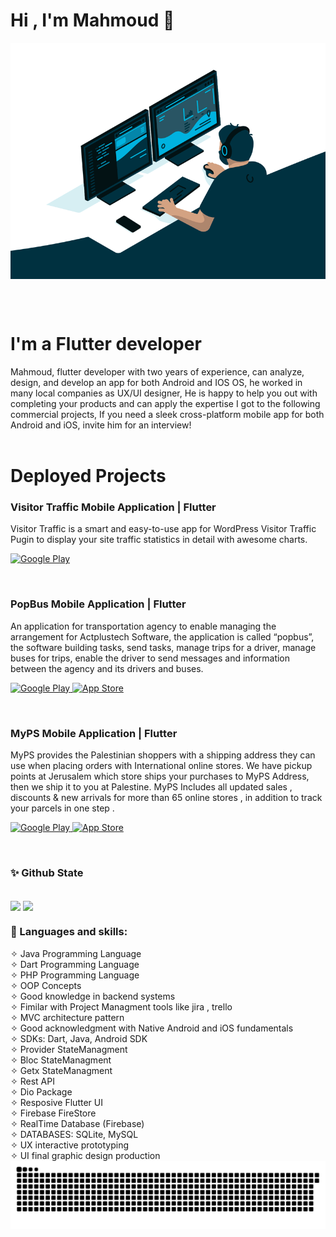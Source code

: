 # Hi , I'm Mahmoud 👋

<p><a target="_blank" rel="noopener noreferrer" href="https://user-images.githubusercontent.com/41232970/116540063-56fe7200-a8f2-11eb-83cb-a7537363da94.gif">
  <img align="center" src="https://raw.githubusercontent.com/jayeshmann/jayeshmann/main/code.gif" alt="Header" title="Header" style="max-width:100%;"></a></p>

<br/><br/>


# I'm a Flutter developer
Mahmoud, flutter developer with two years of experience, can analyze, design, and develop an app for both Android and IOS OS, he worked in many local companies as UX/UI designer,
He is happy to help you out with completing your products and can apply the expertise I got to the following commercial projects, If you need a sleek cross-platform mobile app for both Android and iOS, invite him for an interview!
<br/><br/>

# Deployed Projects
### Visitor Traffic Mobile Application | Flutter
Visitor Traffic is a smart and easy-to-use app for WordPress Visitor Traffic
Pugin to display your site traffic statistics in detail with awesome charts.<br/>
<a href="https://play.google.com/store/apps/details?id=com.codepress.trafic.trafic_static_app">
  <p dir="auto">
<img alt="Google Play" src="https://camo.githubusercontent.com/6a201cb97d03bc046f135d063bd3949856526d0ba23e3d45edc436a1fa5499e7/68747470733a2f2f696d672e736869656c64732e696f2f62616467652f47657425323069742532306f6e253230676f6f676c65253230706c61792d626c75652e7376673f7374796c653d666f722d7468652d6261646765266c6f676f3d676f6f676c652d706c6179" data-canonical-src="https://img.shields.io/badge/Get%20it%20on%20google%20play-blue.svg?style=for-the-badge&amp;logo=google-play" style="max-width: 100%;">
</a>
</p>
<br/>

### PopBus Mobile Application | Flutter
An application for transportation agency to enable managing the arrangement for Actplustech Software, the application is called “popbus”, the software building tasks, send tasks, manage trips for a driver, manage buses for trips, enable the driver to send messages and information between the agency and its drivers and buses.<br/>

<p dir="auto">
  <a href="https://play.google.com/store/apps/details?id=com.actplustech.popbus">
<img alt="Google Play" src="https://camo.githubusercontent.com/6a201cb97d03bc046f135d063bd3949856526d0ba23e3d45edc436a1fa5499e7/68747470733a2f2f696d672e736869656c64732e696f2f62616467652f47657425323069742532306f6e253230676f6f676c65253230706c61792d626c75652e7376673f7374796c653d666f722d7468652d6261646765266c6f676f3d676f6f676c652d706c6179" data-canonical-src="https://img.shields.io/badge/Get%20it%20on%20google%20play-blue.svg?style=for-the-badge&amp;logo=google-play" style="max-width: 100%;">
</a>
  <a href="https://apps.apple.com/us/app/popbus-app/id1600639193">
<img alt="App Store" src="https://camo.githubusercontent.com/84d0c40978410f7bcbf2eb4a4d026edf86d2964076277aedebf9cb519c141064/68747470733a2f2f696d672e736869656c64732e696f2f62616467652f47657425323069742532306f6e25323061707025323073746f72652d626c61636b2e7376673f7374796c653d666f722d7468652d6261646765266c6f676f3d6170702d73746f7265266c6f676f436f6c6f723d7768697465" data-canonical-src="https://img.shields.io/badge/Get%20it%20on%20app%20store-black.svg?style=for-the-badge&amp;logo=app-store&amp;logoColor=white" style="max-width: 100%;">
</a>
</p>

<br/>

### MyPS Mobile Application | Flutter
MyPS provides the Palestinian shoppers with a shipping address they can
use when placing orders with International online stores.
We have pickup points at Jerusalem which store ships your purchases to
MyPS Address, then we ship it to you at Palestine.
MyPS Includes all updated sales , discounts & new arrivals for more than 65
online stores , in addition to track your parcels in one step .
<p dir="auto">
  <a href="https://play.google.com/store/apps/details?id=com.myps.app.ps.myps">
<img alt="Google Play" src="https://camo.githubusercontent.com/6a201cb97d03bc046f135d063bd3949856526d0ba23e3d45edc436a1fa5499e7/68747470733a2f2f696d672e736869656c64732e696f2f62616467652f47657425323069742532306f6e253230676f6f676c65253230706c61792d626c75652e7376673f7374796c653d666f722d7468652d6261646765266c6f676f3d676f6f676c652d706c6179" data-canonical-src="https://img.shields.io/badge/Get%20it%20on%20google%20play-blue.svg?style=for-the-badge&amp;logo=google-play" style="max-width: 100%;">
</a>
  <a href="https://apps.apple.com/us/app/myps/id1614224468">
<img alt="App Store" src="https://camo.githubusercontent.com/84d0c40978410f7bcbf2eb4a4d026edf86d2964076277aedebf9cb519c141064/68747470733a2f2f696d672e736869656c64732e696f2f62616467652f47657425323069742532306f6e25323061707025323073746f72652d626c61636b2e7376673f7374796c653d666f722d7468652d6261646765266c6f676f3d6170702d73746f7265266c6f676f436f6c6f723d7768697465" data-canonical-src="https://img.shields.io/badge/Get%20it%20on%20app%20store-black.svg?style=for-the-badge&amp;logo=app-store&amp;logoColor=white" style="max-width: 100%;">
</a>
</p>
<br/>

### ✨ Github State
<br/>
  <img align="center" src="https://github-readme-stats.vercel.app/api?username=ma7moudk3&theme=onedark" />
  <img align="center" src="https://github-readme-stats.vercel.app/api/top-langs/?username=ma7moudk3&theme=onedark" />

### 💫 Languages and skills:
✧ Java Programming Language </br>
✧ Dart Programming Language </br>
✧ PHP Programming Language </br>
✧ OOP Concepts </br>
✧ Good knowledge in backend systems </br>
✧ Fimilar with Project Managment tools like jira , trello </br>
✧ MVC architecture pattern </br>
✧ Good acknowledgment with Native Android and iOS fundamentals </br>
✧ SDKs: Dart, Java, Android SDK <br/>
✧ Provider StateManagment <br/>
✧ Bloc StateManagment <br/>
✧ Getx StateManagment <br/>
✧ Rest API <br/>
✧ Dio Package <br/>
✧ Resposive Flutter UI <br/>
✧ Firebase FireStore <br/>
✧ RealTime Database (Firebase) <br/>
✧ DATABASES: SQLite, MySQL <br/>
✧ UX interactive prototyping <br/> 
✧ UI final graphic design production <br/>
<img src="https://github.com/TekyaygilFethi/TekyaygilFethi/raw/output/github-contribution-grid-snake.svg" style="max-width: 100%;" />
